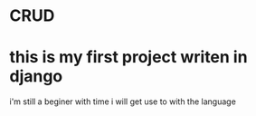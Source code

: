 # CRUD

# this is my first project writen in django

i'm still a beginer
with time i will get use to with the language
